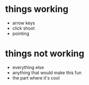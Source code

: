 # things working
- arrow keys
- click shoot
- pointing

# things not working
- everything else
- anything that would make this fun
- the part where it's cool
